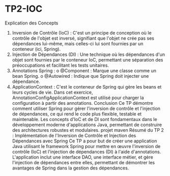 # TP2-IOC
Explication des Concepts
1.	Inversion de Contrôle (IoC) : C'est un principe de conception où le contrôle de l'objet est inversé, signifiant que l'objet ne crée pas ses dépendances lui-même, mais celles-ci lui sont fournies par un conteneur (ici, Spring).
2.	Injection de Dépendances (DI) : Une technique où les dépendances d'un objet sont fournies par le conteneur IoC, permettant une séparation des préoccupations et facilitant les tests unitaires.
3.	Annotations Spring :
o	@Component : Marque une classe comme un bean Spring.
o	@Autowired : Indique que Spring doit injecter une dépendance.
4.	ApplicationContext : C'est le conteneur de Spring qui gère les beans et leurs cycles de vie. Dans cet exercice, AnnotationConfigApplicationContext est utilisé pour charger la configuration à partir des annotations.
Conclusion
Ce TP démontre comment utiliser Spring pour gérer l'inversion de contrôle et l'injection de dépendances, ce qui rend le code plus flexible, testable et maintenable. Les concepts d'IoC et de DI sont fondamentaux dans le développement moderne d'applications Java, permettant de construire des architectures robustes et modulaires.
projet maven
Résumé du TP 2 : Implémentation de l'Inversion de Contrôle et Injection des Dépendances avec Spring
Ce TP a pour but de créer une application Java utilisant le framework Spring pour mettre en œuvre l'inversion de contrôle (IoC) et l'injection de dépendances (DI) à l'aide d'annotations. L'application inclut une interface DAO, une interface métier, et gère l'injection de dépendances entre elles, permettant de démontrer les avantages de Spring dans la gestion des dépendances.
